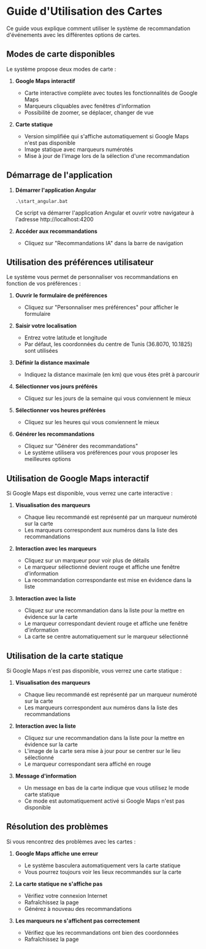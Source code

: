 # Guide d'Utilisation des Cartes

Ce guide vous explique comment utiliser le système de recommandation d'événements avec les différentes options de cartes.

## Modes de carte disponibles

Le système propose deux modes de carte :

1. **Google Maps interactif**
   - Carte interactive complète avec toutes les fonctionnalités de Google Maps
   - Marqueurs cliquables avec fenêtres d'information
   - Possibilité de zoomer, se déplacer, changer de vue

2. **Carte statique**
   - Version simplifiée qui s'affiche automatiquement si Google Maps n'est pas disponible
   - Image statique avec marqueurs numérotés
   - Mise à jour de l'image lors de la sélection d'une recommandation

## Démarrage de l'application

1. **Démarrer l'application Angular**
   ```
   .\start_angular.bat
   ```
   Ce script va démarrer l'application Angular et ouvrir votre navigateur à l'adresse http://localhost:4200

2. **Accéder aux recommandations**
   - Cliquez sur "Recommandations IA" dans la barre de navigation

## Utilisation des préférences utilisateur

Le système vous permet de personnaliser vos recommandations en fonction de vos préférences :

1. **Ouvrir le formulaire de préférences**
   - Cliquez sur "Personnaliser mes préférences" pour afficher le formulaire

2. **Saisir votre localisation**
   - Entrez votre latitude et longitude
   - Par défaut, les coordonnées du centre de Tunis (36.8070, 10.1825) sont utilisées

3. **Définir la distance maximale**
   - Indiquez la distance maximale (en km) que vous êtes prêt à parcourir

4. **Sélectionner vos jours préférés**
   - Cliquez sur les jours de la semaine qui vous conviennent le mieux

5. **Sélectionner vos heures préférées**
   - Cliquez sur les heures qui vous conviennent le mieux

6. **Générer les recommandations**
   - Cliquez sur "Générer des recommandations"
   - Le système utilisera vos préférences pour vous proposer les meilleures options

## Utilisation de Google Maps interactif

Si Google Maps est disponible, vous verrez une carte interactive :

1. **Visualisation des marqueurs**
   - Chaque lieu recommandé est représenté par un marqueur numéroté sur la carte
   - Les marqueurs correspondent aux numéros dans la liste des recommandations

2. **Interaction avec les marqueurs**
   - Cliquez sur un marqueur pour voir plus de détails
   - Le marqueur sélectionné devient rouge et affiche une fenêtre d'information
   - La recommandation correspondante est mise en évidence dans la liste

3. **Interaction avec la liste**
   - Cliquez sur une recommandation dans la liste pour la mettre en évidence sur la carte
   - Le marqueur correspondant devient rouge et affiche une fenêtre d'information
   - La carte se centre automatiquement sur le marqueur sélectionné

## Utilisation de la carte statique

Si Google Maps n'est pas disponible, vous verrez une carte statique :

1. **Visualisation des marqueurs**
   - Chaque lieu recommandé est représenté par un marqueur numéroté sur la carte
   - Les marqueurs correspondent aux numéros dans la liste des recommandations

2. **Interaction avec la liste**
   - Cliquez sur une recommandation dans la liste pour la mettre en évidence sur la carte
   - L'image de la carte sera mise à jour pour se centrer sur le lieu sélectionné
   - Le marqueur correspondant sera affiché en rouge

3. **Message d'information**
   - Un message en bas de la carte indique que vous utilisez le mode carte statique
   - Ce mode est automatiquement activé si Google Maps n'est pas disponible

## Résolution des problèmes

Si vous rencontrez des problèmes avec les cartes :

1. **Google Maps affiche une erreur**
   - Le système basculera automatiquement vers la carte statique
   - Vous pourrez toujours voir les lieux recommandés sur la carte

2. **La carte statique ne s'affiche pas**
   - Vérifiez votre connexion Internet
   - Rafraîchissez la page
   - Générez à nouveau des recommandations

3. **Les marqueurs ne s'affichent pas correctement**
   - Vérifiez que les recommandations ont bien des coordonnées
   - Rafraîchissez la page

